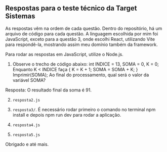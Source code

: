 ## Respostas para o teste técnico da Target Sistemas

As respostas vêm na ordem de cada questão. Dentro do repositório, há um arquivo de código para cada questão. A linguagem escolhida por mim foi JavaScript, exceto para a questão 3, onde escolhi React, utilizando Vite para respondê-la, mostrando assim meu domínio também da framework.

Para rodar as respostas em JavaScript, utilize o Node.js.

1. Observe o trecho de código abaixo: int INDICE = 13, SOMA = 0, K = 0;
   Enquanto K < INDICE faça { K = K + 1; SOMA = SOMA + K; }
   Imprimir(SOMA);
   Ao final do processamento, qual será o valor da variável SOMA?

Resposta: O resultado final da soma é 91.

2. `resposta2.js`

3. `resposta3/`. É necessário rodar primeiro o comando no terminal npm install e depois npm run dev para rodar a aplicação.

4. `resposta4.js`

5. `resposta5.js`

Obrigado e até mais.
